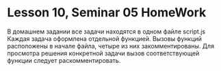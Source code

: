 # Lesson 10, Seminar 05 HomeWork

В домашнем задании все задачи находятся в одном файле script.js
Каждая задача оформлена отдельной функцией.
Вызовы функций расположены в начале файла, четыре из них закомментированы.
Для просмотра решения конкретной задачи вызов соответствующей функции следует раскомментировать.
